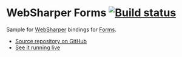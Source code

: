 # WebSharper Forms [![Build status](https://ci.appveyor.com/api/projects/status/6bbo1gmnbxkcdkdo?svg=true)](https://ci.appveyor.com/project/IntelliFactory/forms)

Sample for [WebSharper](https://websharper.com) bindings for [Forms](https://github.com/dotnet-websharper/forms).

* [Source repository on GitHub](https://github.com/websharper-samples/Forms)
* [See it running live](https://websharper-samples.github.io/Forms)
